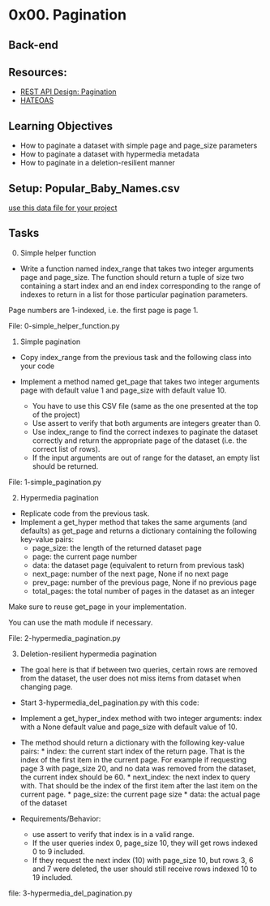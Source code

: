 # 0x00. Pagination
## Back-end

## Resources:
- [REST API Design: Pagination](https://www.moesif.com/blog/technical/api-design/REST-API-Design-Filtering-Sorting-and-Pagination/#pagination)
- [HATEOAS](https://en.wikipedia.org/wiki/HATEOAS)

## Learning Objectives
- How to paginate a dataset with simple page and page_size parameters
- How to paginate a dataset with hypermedia metadata
- How to paginate in a deletion-resilient manner

## Setup: Popular_Baby_Names.csv
[use this data file for your project](https://s3.amazonaws.com/alx-intranet.hbtn.io/uploads/misc/2020/5/7d3576d97e7560ae85135cc214ffe2b3412c51d7.csv?X-Amz-Algorithm=AWS4-HMAC-SHA256&X-Amz-Credential=AKIARDDGGGOUSBVO6H7D%2F20240517%2Fus-east-1%2Fs3%2Faws4_request&X-Amz-Date=20240517T102212Z&X-Amz-Expires=86400&X-Amz-SignedHeaders=host&X-Amz-Signature=49c013ecd55475f20a1c9961bd75f3d18ee6949fc44cb3a3396ed244c4dac0b2)

## Tasks
0. Simple helper function
- Write a function named index_range that takes two integer arguments page and page_size.
The function should return a tuple of size two containing a start index and an end index corresponding to the range of indexes to return in a list for those particular pagination parameters.

Page numbers are 1-indexed, i.e. the first page is page 1.

File: 0-simple_helper_function.py

1. Simple pagination
- Copy index_range from the previous task and the following class into your code

- Implement a method named get_page that takes two integer arguments page with default value 1 and page_size with default value 10.

	* You have to use this CSV file (same as the one presented at the top of the project)
	* Use assert to verify that both arguments are integers greater than 0.
	* Use index_range to find the correct indexes to paginate the dataset correctly and return the appropriate page of the dataset (i.e. the correct list of rows).
	* If the input arguments are out of range for the dataset, an empty list should be returned.

File: 1-simple_pagination.py

2. Hypermedia pagination
- Replicate code from the previous task.
- Implement a get_hyper method that takes the same arguments (and defaults) as get_page and returns a dictionary containing the following key-value pairs:
	* page_size: the length of the returned dataset page
	* page: the current page number
	* data: the dataset page (equivalent to return from previous task)
	* next_page: number of the next page, None if no next page
	* prev_page: number of the previous page, None if no previous page
	* total_pages: the total number of pages in the dataset as an integer

Make sure to reuse get_page in your implementation.

You can use the math module if necessary.

File: 2-hypermedia_pagination.py

3. Deletion-resilient hypermedia pagination
- The goal here is that if between two queries, certain rows are removed from the dataset, the user does not miss items from dataset when changing page.
- Start 3-hypermedia_del_pagination.py with this code:

- Implement a get_hyper_index method with two integer arguments: index with a None default value and page_size with default value of 10.
- The method should return a dictionary with the following key-value pairs:
		* index: the current start index of the return page. That is the index of the first item in the current page. For example if requesting page 3 with page_size 20, and no data was removed from the dataset, the current index should be 60.
		* next_index: the next index to query with. That should be the index of the first item after the last item on the current page.
		* page_size: the current page size
		* data: the actual page of the dataset
- Requirements/Behavior:
	* use assert to verify that index is in a valid range.
	* If the user queries index 0, page_size 10, they will get rows indexed 0 to 9 included.
	* If they request the next index (10) with page_size 10, but rows 3, 6 and 7 were deleted, the user should still receive rows indexed 10 to 19 included.

file: 3-hypermedia_del_pagination.py
